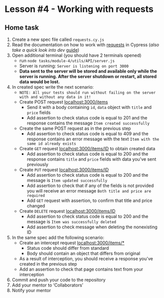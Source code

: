 # Lesson #4 - Working with requests

## Home task

1. Create a new spec file called `requests.cy.js`
2. Read the documentation on how to work with [requests](https://docs.cypress.io/api/commands/request) in Cypress (*also take a quick look into dev* [guide](https://docs.cypress.io/guides/guides/network-requests))
3. Open additional terminal (you should have 2 terminals opened)
    * run `node tasks/module-4/utils/API/server.js`
    * Server is running: `Server is listening on port 3000`
    * **Data sent to the server will be stored and available only while the server is running. After the server shutdown or restart, all stored data would be lost.**
4. In created spec write the next scenario:
    * `NOTE: All your tests should run without failing on the server with and without any data in it!`
    * Create POST request <localhost:3000/items>
        * Send it with a body containing `id`, `data` object with `title` and `price` fields
        * Add assertion to check status code is equal to 201 and the response contains the message `Item created successfully`
    * Create the same POST request as in the previous step
        * Add assertion to check status code is equal to 409 and the response contains an error message with the text `Item with the same id already exists`
    * Create `GET` request <localhost:3000/items/ID> to obtain created data
        * Add assertion to check status code is equal to 200 and the response contains `title` and `price` fields with data you've sent previously
    * Create `PUT` request <localhost:3000/items/ID>
        * Add assertion to check status code is equal to 200 and the message is `Item updated successfully`
        * Add assertion to check that if any of the fields is not provided you will receive an error message `Both title and price are required`
        * Add `GET` request with assertion, to confirm that title and price changed
    * Create `DELETE` request <localhost:3000/items/ID>
        * Add assertion to check status code is equal to 200 and the message is `Item was successfully deleted`
        * Add assertion to check message when deleting the nonexisting ID
5. In the same spec add the following scenario:
    * Create an intercept request <localhost:3000/items/*>
        * Status code should differ from standard
        * Body should contain an object that differs from original
    * As a result of interception, you should receive a response you've created in the previous step
    * Add an assertion to check that page contains text from your interception
6. Commit and push your code to the repository
7. Add your mentor to ‘Collaborators’
8. Notify your mentor
